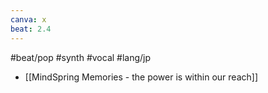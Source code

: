 ```yaml
---
canva: x
beat: 2.4
---
```

#beat/pop #synth #vocal #lang/jp
- [[MindSpring Memories - the power is within our reach]]